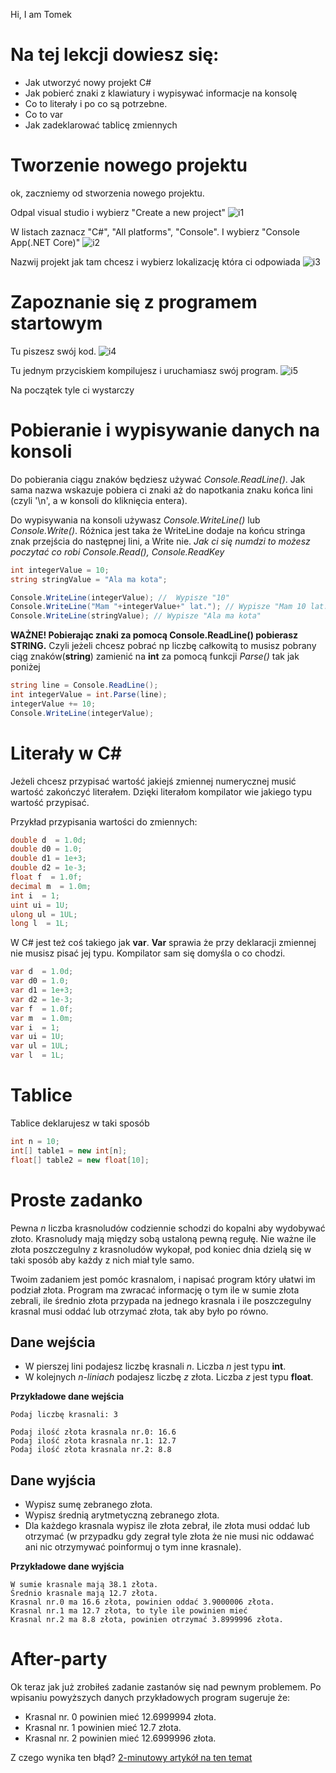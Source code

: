 Hi, I am Tomek

# Na tej lekcji dowiesz się:
* Jak utworzyć nowy projekt C#
* Jak pobierć znaki z klawiatury i wypisywać informacje na konsolę
* Co to literały i po co są potrzebne.
* Co to var
* Jak zadeklarować tablicę zmiennych

# Tworzenie nowego projektu
ok, zaczniemy od stworzenia nowego projektu.

Odpal visual studio i wybierz "Create a new project"
![i1](/Lekcja%202/asstes/i1.png)

W listach zaznacz "C#", "All platforms", "Console". I wybierz "Console App(.NET Core)"
![i2](/Lekcja%202/asstes/i2.png)

Nazwij projekt jak tam chcesz i wybierz lokalizację która ci odpowiada
![i3](/Lekcja%202/asstes/i3.png)

# Zapoznanie się z programem startowym

Tu piszesz swój kod.
![i4](/Lekcja%202/asstes/i4.png)

Tu jednym przyciskiem kompilujesz i uruchamiasz swój program.
![i5](/Lekcja%202/asstes/i5.png)

Na początek tyle ci wystarczy

# Pobieranie i wypisywanie danych na konsoli

Do pobierania ciągu znaków będziesz używać *Console.ReadLine()*.
Jak sama nazwa wskazuje pobiera ci znaki aż do napotkania znaku końca lini (czyli '\n', a w konsoli do kliknięcia entera).

Do wypisywania na konsoli używasz *Console.WriteLine()* lub *Console.Write()*.
Różnica jest taka że WriteLine dodaje na końcu stringa znak przejścia do następnej lini, a Write nie.
*Jak ci się numdzi to możesz poczytać co robi Console.Read(), Console.ReadKey*
```C#
int integerValue = 10;
string stringValue = "Ala ma kota";

Console.WriteLine(integerValue); //  Wypisze "10"
Console.WriteLine("Mam "+integerValue+" lat."); // Wypisze "Mam 10 lat."
Console.WriteLine(stringValue); // Wypisze "Ala ma kota"
```

**WAŻNE! Pobierając znaki za pomocą Console.ReadLine() pobierasz STRING.**
Czyli jeżeli chcesz pobrać np liczbę całkowitą to musisz pobrany ciąg znaków(**string**) zamienić na **int** za pomocą funkcji *Parse()* tak jak poniżej
```C#
string line = Console.ReadLine();
int integerValue = int.Parse(line);
integerValue += 10;
Console.WriteLine(integerValue);
```

# Literały w C#
Jeżeli chcesz przypisać wartość jakiejś zmiennej numerycznej musić wartość zakończyć literałem.
Dzięki literałom kompilator wie jakiego typu wartość przypisać.

Przykład przypisania wartości do zmiennych:
```C#
double d  = 1.0d;
double d0 = 1.0; 
double d1 = 1e+3;
double d2 = 1e-3;
float f  = 1.0f;
decimal m  = 1.0m;
int i  = 1;
uint ui = 1U;
ulong ul = 1UL;
long l  = 1L;
```
W C# jest też coś takiego jak **var**. **Var** sprawia że przy deklaracji zmiennej nie musisz pisać jej typu. Kompilator sam się domyśla o co chodzi.
```C#
var d  = 1.0d;
var d0 = 1.0; 
var d1 = 1e+3;
var d2 = 1e-3;
var f  = 1.0f;
var m  = 1.0m;
var i  = 1;
var ui = 1U;
var ul = 1UL;
var l  = 1L;
```

# Tablice
Tablice deklarujesz w taki sposób
```C#
int n = 10;
int[] table1 = new int[n];
float[] table2 = new float[10];
```

# Proste zadanko
Pewna *n* liczba krasnoludów codziennie schodzi do kopalni aby wydobywać złoto.
Krasnoludy mają między sobą ustaloną pewną regułę.
Nie ważne ile złota poszczegulny z krasnoludów wykopał, pod koniec dnia dzielą się w taki sposób aby każdy z nich miał tyle samo.

Twoim zadaniem jest pomóc krasnalom, i napisać program który ułatwi im podział złota.
Program ma zwracać informację o tym ile w sumie złota zebrali, ile średnio złota przypada na jednego krasnala i ile poszczegulny krasnal musi oddać lub otrzymać złota, tak aby było po równo.

## Dane wejścia
* W pierszej lini podajesz liczbę krasnali *n*. Liczba *n* jest typu **int**.
* W kolejnych *n-liniach* podajesz liczbę *z* złota. Liczba *z* jest typu **float**.

**Przykładowe dane wejścia**
```
Podaj liczbę krasnali: 3

Podaj ilość złota krasnala nr.0: 16.6
Podaj ilość złota krasnala nr.1: 12.7
Podaj ilość złota krasnala nr.2: 8.8
```

## Dane wyjścia
* Wypisz sumę zebranego złota.
* Wypisz średnią arytmetyczną zebranego złota.
* Dla każdego krasnala wypisz ile złota zebrał, ile złota musi oddać lub otrzymać (w przypadku gdy zegrał tyle złota że nie musi nic oddawać ani nic otrzymywać poinformuj o tym inne krasnale).

**Przykładowe dane wyjścia**
```
W sumie krasnale mają 38.1 złota.
Średnio krasnale mają 12.7 złota.
Krasnal nr.0 ma 16.6 złota, powinien oddać 3.9000006 złota.
Krasnal nr.1 ma 12.7 złota, to tyle ile powinien mieć
Krasnal nr.2 ma 8.8 złota, powinien otrzymać 3.8999996 złota.
```

# After-party
Ok teraz jak już zrobiłeś zadanie zastanów się nad pewnym problemem.
Po wpisaniu powyższych danych przykładowych program sugeruje że:
* Krasnal nr. 0 powinien mieć 12.6999994 złota.
* Krasnal nr. 1 powinien mieć 12.7 złota.
* Krasnal nr. 2 powinien mieć 12.6999996 złota.

Z czego wynika ten błąd?
[2-minutowy artykół na ten temat](https://docs.microsoft.com/pl-pl/cpp/build/why-floating-point-numbers-may-lose-precision?view=msvc-160)